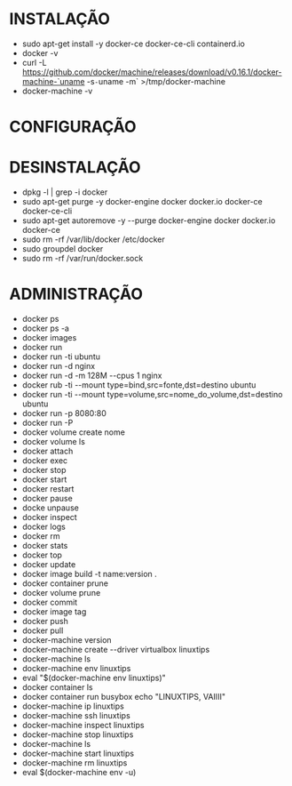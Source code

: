 # INSTALAÇÃO
- sudo apt-get install -y docker-ce docker-ce-cli containerd.io
- docker -v
- curl -L https://github.com/docker/machine/releases/download/v0.16.1/docker-machine-`uname -s`-`uname -m` >/tmp/docker-machine
- docker-machine -v

# CONFIGURAÇÃO

# DESINSTALAÇÃO
- dpkg -l | grep -i docker <!-- Verificação de instalações -->
- sudo apt-get purge -y docker-engine docker docker.io docker-ce docker-ce-cli
- sudo apt-get autoremove -y --purge docker-engine docker docker.io docker-ce
- sudo rm -rf /var/lib/docker /etc/docker
- sudo groupdel docker
- sudo rm -rf /var/run/docker.sock

# ADMINISTRAÇÃO
- docker ps <!-- Lista os containers criados -->
- docker ps -a <!-- Lista todos os containers -->
- docker images <!--Lista as imagens baixadas -->
- docker run <!-- Realiza a execução de um container -->
- docker run -ti ubuntu <!-- t (terminal), i (interação), ubuntu (imagem) -->
- docker run -d nginx <!-- Realizar a execução de um container em modo daemon -->
- docker run -d -m 128M --cpus 1 nginx <!-- Delimitando a quantidade de Memoria e CPU para o container -->
- docker rub -ti --mount type=bind,src=fonte,dst=destino ubuntu <!-- Montagem de um apontamento para o local aonde ficara os dados -->
- docker run -ti --mount type=volume,src=nome_do_volume,dst=destino ubuntu <!-- Montagem de um volume para o local aonde ficara os dados -->
- docker run -p 8080:80 <!-- Expõe a porta 8080 para conectar na 80 do container -->
- docker run -P <!-- Expõe qualquer porta aliatória -->
- docker volume create nome <!-- Criação de um volume -->
- docker volume ls <!-- Lista os volumes -->
- docker attach <!-- Acessar container em execução -->
- docker exec <!-- Executar alguma ação dentro do container -->
- docker stop <!-- Para o container -->
- docker start <!-- Inicia o container -->
- docker restart <!-- Reinicia o container -->
- docker pause <!-- Realiza o pause do container -->
- docke unpause <!-- Retorna o container a sua execução -->
- docker inspect <!-- Verificar as informações do container -->
- docker logs <!-- Verifica os logs do container -->
- docker rm <!-- Remover containers -->
- docker stats <!-- Verificar o status do container -->
- docker top <!-- Verificar os processos que estão sendo executados dentro do container -->
- docker update <!-- Realiza a atualização de um container em execução -->
- docker image build -t name:version . <!-- Realização do build -->
- docker container prune <!-- Remove todos os containers -->
- docker volume prune <!-- Remove todos os volumes -->
- docker commit <!-- Realiza a criação de uma imagem apartir de um container -->
- docker image tag <!-- Adiciona tags a uma imagem de container -->
- docker push <!-- Sobe a image gerada para o DockerHub -->
- docker pull <!-- Realizar o download da imagem -->
- docker-machine version
- docker-machine create --driver virtualbox linuxtips
- docker-machine ls
- docker-machine env linuxtips
- eval "$(docker-machine env linuxtips)"
- docker container ls
- docker container run busybox echo "LINUXTIPS, VAIIII"
- docker-machine ip linuxtips
- docker-machine ssh linuxtips
- docker-machine inspect linuxtips
- docker-machine stop linuxtips
- docker-machine ls 
- docker-machine start linuxtips
- docker-machine rm linuxtips
- eval $(docker-machine env -u)